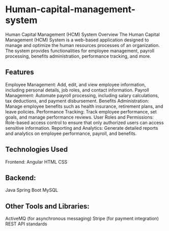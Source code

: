 # Human-capital-management-system

Human Capital Management (HCM) System
Overview
The Human Capital Management (HCM) System is a web-based application designed to manage and optimize the human resources processes of an organization. The system provides functionalities for employee management, payroll processing, benefits administration, performance tracking, and more.

## Features
Employee Management: Add, edit, and view employee information, including personal details, job roles, and contact information.
Payroll Management: Automate payroll processing, including salary calculations, tax deductions, and payment disbursement.
Benefits Administration: Manage employee benefits such as health insurance, retirement plans, and leave policies.
Performance Tracking: Track employee performance, set goals, and manage performance reviews.
User Roles and Permissions: Role-based access control to ensure that only authorized users can access sensitive information.
Reporting and Analytics: Generate detailed reports and analytics on employee performance, payroll, and benefits.

## Technologies Used
Frontend:
Angular
HTML
CSS

## Backend:
Java
Spring Boot
MySQL

## Other Tools and Libraries:
ActiveMQ (for asynchronous messaging)
Stripe (for payment integration)
REST API standards
